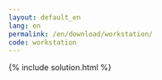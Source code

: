 ```yaml
---
layout: default_en
lang: en
permalink: /en/download/workstation/
code: workstation
---
```

{% include solution.html %}
